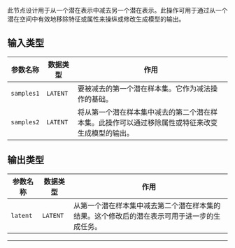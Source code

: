 
此节点设计用于从一个潜在表示中减去另一个潜在表示。此操作可用于通过从一个潜在空间中有效地移除特征或属性来操纵或修改生成模型的输出。

## 输入类型
| 参数名称 | 数据类型 | 作用 |
| --- | --- | --- |
| `samples1` | `LATENT` | 要被减去的第一个潜在样本集。它作为减法操作的基础。 |
| `samples2` | `LATENT` | 将从第一个潜在样本集中减去的第二个潜在样本集。此操作可以通过移除属性或特征来改变生成模型的输出。 |

## 输出类型
| 参数名称 | 数据类型 | 作用 |
| --- | --- | --- |
| `latent` | `LATENT` | 从第一个潜在样本集中减去第二个潜在样本集的结果。这个修改后的潜在表示可用于进一步的生成任务。 |
---
